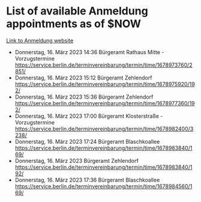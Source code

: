# List of available Anmeldung appointments as of $NOW
[Link to Anmeldung website](https://service.berlin.de/terminvereinbarung/termin/tag.php?termin=1&anliegen[]=120686&dienstleisterlist=122210,122217,327316,122219,327312,122227,327314,122231,327346,122243,327348,122254,122252,329742,122260,329745,122262,329748,122271,327278,122273,327274,122277,327276,330436,122280,327294,122282,327290,122284,327292,122291,327270,122285,327266,122286,327264,122296,327268,150230,329760,122297,327286,122294,327284,122312,329763,122314,329775,122304,327330,122311,327334,122309,327332,317869,122281,327352,122279,329772,122283,122276,327324,122274,327326,122267,329766,122246,327318,122251,327320,122257,327322,122208,327298,122226,327300&herkunft=http%3A%2F%2Fservice.berlin.de%2Fdienstleistung%2F120686%2F)
- Donnerstag, 16. März 2023 14:36 Bürgeramt Rathaus Mitte - Vorzugstermine https://service.berlin.de/terminvereinbarung/termin/time/1678973760/2851/
- Donnerstag, 16. März 2023 15:12 Bürgeramt Zehlendorf https://service.berlin.de/terminvereinbarung/termin/time/1678975920/192/
- Donnerstag, 16. März 2023 15:36 Bürgeramt Zehlendorf https://service.berlin.de/terminvereinbarung/termin/time/1678977360/192/
- Donnerstag, 16. März 2023 17:00 Bürgeramt Klosterstraße - Vorzugstermine https://service.berlin.de/terminvereinbarung/termin/time/1678982400/3238/
- Donnerstag, 16. März 2023 17:24 Bürgeramt Blaschkoallee https://service.berlin.de/terminvereinbarung/termin/time/1678983840/169/
- Donnerstag, 16. März 2023  Bürgeramt Zehlendorf https://service.berlin.de/terminvereinbarung/termin/time/1678983840/192/
- Donnerstag, 16. März 2023 17:36 Bürgeramt Blaschkoallee https://service.berlin.de/terminvereinbarung/termin/time/1678984560/169/
